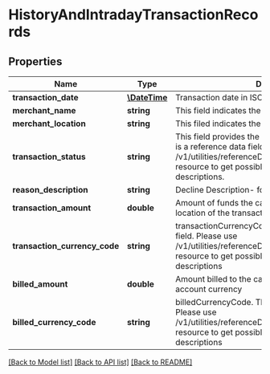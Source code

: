 # HistoryAndIntradayTransactionRecords

## Properties
Name | Type | Description | Notes
------------ | ------------- | ------------- | -------------
**transaction_date** | [**\DateTime**](\DateTime.md) | Transaction date in ISO 8601  format YYYY-MM-DD | [optional] 
**merchant_name** | **string** | This field indicates the merchant Name | [optional] 
**merchant_location** | **string** | This filed indicates the Merchant Address | [optional] 
**transaction_status** | **string** | This field provides the status of the transaction. This is a reference data field. Please use /v1/utilities/referenceData/{transactionStatus} resource to get possible values of this field with descriptions. | [optional] 
**reason_description** | **string** | Decline Description- for declined transaction | [optional] 
**transaction_amount** | **double** | Amount of funds the cardholder requested in source location of the transaction. | [optional] 
**transaction_currency_code** | **string** | transactionCurrencyCode. This is a reference data field. Please use /v1/utilities/referenceData/{transactionCurrencyCode} resource to get possible values of this field with descriptions | [optional] 
**billed_amount** | **double** | Amount billed to the cardholder in the cardholder account currency | [optional] 
**billed_currency_code** | **string** | billedCurrencyCode. This is a reference data field. Please use /v1/utilities/referenceData/{billedCurrencyCode} resource to get possible values of this field with descriptions | [optional] 

[[Back to Model list]](../../README.md#documentation-for-models) [[Back to API list]](../../README.md#documentation-for-api-endpoints) [[Back to README]](../../README.md)


